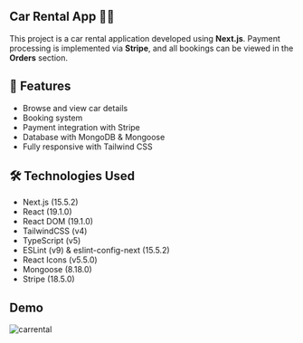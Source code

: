 ## Car Rental App 🚗✨

This project is a car rental application developed using **Next.js**. Payment processing is implemented via **Stripe**, and all bookings can be viewed in the **Orders** section.

 ## 🚀 Features
- Browse and view car details  
- Booking system  
- Payment integration with Stripe  
- Database with MongoDB & Mongoose  
- Fully responsive with Tailwind CSS  

## 🛠 Technologies Used
- Next.js (15.5.2)
- React (19.1.0)
- React DOM (19.1.0)
- TailwindCSS (v4)
- TypeScript (v5)
- ESLint (v9) & eslint-config-next (15.5.2)
- React Icons (v5.5.0)
- Mongoose (8.18.0)
- Stripe (18.5.0)

## Demo

![carrental](https://github.com/user-attachments/assets/5bfe33d5-503b-49eb-bfe9-04be28eeee5d)
